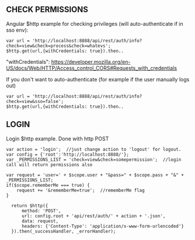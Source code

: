 ## CHECK PERMISSIONS

Angular $http example for checking privileges (will auto-authenticate if in sso env):

```
var url = 'http://localhost:8888/api/rest/auth/info?check=view&check=process&check=whatevs';
$http.get(url,{withCredentials: true}).then..
```

"withCredentials": https://developer.mozilla.org/en-US/docs/Web/HTTP/Access_control_CORS#Requests_with_credentials

If you don't want to auto-authenticate (for example if the user manually logs out)

```
var url = 'http://localhost:8888/api/rest/auth/info?check=view&sso=false';
$http.get(url,{withCredentials: true}).then..
```

## LOGIN

Login $http example.  Done with http POST 

```
var action = 'login';  //just change action to 'logout' for logout.
var config = {'root':'http://localhost:8888/'};
var _PERMISSIONS_LIST = 'check=view&check=somepermission';  //login call will return permissions also

var request = 'user=' + $scope.user + "&pass=" + $scope.pass + "&" + _PERMISSIONS_LIST;
if($scope.rememberMe === true) {
    request += '&rememberMe=true';  //rememberMe flag
}
                
  return $http({
      method: 'POST',
      url: config.root + 'api/rest/auth/' + action + '.json',
      data: request,
      headers: {'Content-Type': 'application/x-www-form-urlencoded'}
  }).then(_successHandler, _errorHandler);
```
